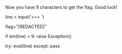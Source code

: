 Now you have 9 characters to get the flag. Good luck!

line = input('>>> ')

flag="[REDACTED]"

if len(line) > 9:
    raise Exception()

try:
    eval(line)
except:
    pass

